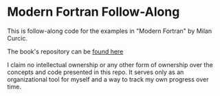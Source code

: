 # Modern Fortran Follow-Along

This is follow-along code for the examples in "Modern Fortran" by Milan Curcic. 

The book's repository can be [found here](https://open.spotify.com/track/19s3me6x3fJ1teEh6id1mj?si=5f251c411d404cfe)

I claim no intellectual ownership or any other form of ownership over the concepts and code presented in this repo. It serves only as an organizational tool for myself and a way to track my own progress over time.
